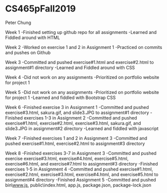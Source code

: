 # CS465pFall2019
Peter Chung

Week 1
-Finished setting up github repo for all assignments
-Learned and Fiddled around with HTML

Week 2
-Worked on exercise 1 and 2 in Assignment 1
-Practiced on commits and pushes on Github

Week 3
-Committed and pushed exercise#1.html and exercise#2.html
 to assignment#1 directory
-Learned and Fiddled around with CSS

Week 4
-Did not work on any assignments
-Prioritized on portfolio website for project 1

Week 5
-Did not work on any assignments
-Prioritized on portfolio website for project 1
-Learned and fiddled with Bootstrap CSS

Week 6
-Finished exercise 3 in Assignment 1
-Committed and pushed exercise#3.html, sakura.gif, and 
 slide3.JPG to assignment#1
 directory
-Finished exercises 1-3 in Assignment 2
-Committed and pushed exercise#1.html, exercise#2.html,
 exercise#3.html, sakura.gif, and slide3.JPG in 
 assignment#2 directory
-Learned and fiddled with javascript
 
Week 7
-Finished exercises 1 and 2 in Assignment 3
-Committed and pushed exercise#1.html, exercise#2.html to
 assignment#3 directory

Week 8
-Finished exercises 3-7 in Assignment 3
-Committed and pushed exercise exercise#3.html,
 exercise#4.html, exercise#5.html, exercise#6.html, and
 exercise#7.html to assignment#3 directory
-Finished exercises 1-5 in Assignment 4
-Committed and pushed exercise#1.html, exercise#2.html, 
exercise#3.html, exercise#4.html, and exercise#5.html to 
assignment#4 directory
-Finished Assignment 5
-Committed and pushed bin\www.js, public\index.html,
 app.js, package.json, package-lock.json  

